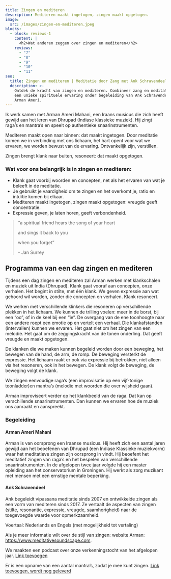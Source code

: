 ```yaml
---
title: Zingen en mediteren
description: Mediteren maakt ingetogen, zingen maakt opgetogen.
image:
  src: /images/zingen-en-mediteren.jpeg
blocks:
  - block: reviews-1
    content: |
      <h2>Wat anderen zeggen over zingen en mediteren</h2>
    reviews:
      - "7"
      - "8"
      - "9"
      - "10"
      - "11"
seo:
  title: Zingen en mediteren | Meditatie door Zang met Ank Schravendeel
  description: >-
    Ontdek de kracht van zingen en mediteren. Combineer zang en meditatie voor
    een unieke spirituele ervaring onder begeleiding van Ank Schravendeel en
    Arman Ameri.
---
```


Ik werk samen met Arman Ameri Mahani, een Iraans musicus die zich heeft gewijd aan het leren van Dhrupad (Indiase klassieke muziek). Hij zingt raga’s en mantra’s en speelt op authentieke snaarinstrumenten.

Mediteren maakt open naar binnen: dat maakt ingetogen. Door meditatie komen we in verbinding met ons lichaam, het hart opent voor wat we ervaren, we worden bewust van de ervaring. Ontvankelijk zijn, verstillen.

Zingen brengt klank naar buiten, resoneert: dat maakt opgetogen.

### Wat voor ons belangrijk is in zingen en mediteren:

- Klank gaat voorbij woorden en concepten, net als het ervaren van wat je beleeft in de meditatie.
- Je gebruikt je vaardigheid om te zingen en het overkomt je, ratio en intuïtie komen bij elkaar.
- Mediteren maakt ingetogen, zingen maakt opgetogen: vreugde geeft concentratie.
- Expressie geven, je laten horen, geeft verbondenheid.

> “a spiritual friend hears the song of your heart
>
> and sings it back to you
>
> when you forget”
>
> <footer>- Jan Surrey</footer>

## Programma van een dag zingen en mediteren

Tijdens een dag zingen en mediteren zal Arman werken met klankschalen en muziek uit India (Dhrupad). Klank gaat vooraf aan concepten, onze verhalen. Het begint in stilte, met één klank. We geven expressie aan wat gehoord wil worden, zonder die concepten en verhalen. Klank resoneert.

We werken met verschillende klinkers die resoneren op verschillende plekken in het lichaam. We kunnen de trilling voelen: meer in de borst, bij een “oo”, of in de keel bij een “ie”. De overgang van de ene toonhoogte naar een andere roept een emotie op en vertelt een verhaal. Die klankafstanden (intervallen) kunnen we ervaren. Het gaat niet om het zingen van een melodie. Het gaat om de zeggingskracht van de tonen onderling. Dat geeft vreugde en maakt opgetogen.

De klanken die we maken kunnen begeleid worden door een beweging, het bewegen van de hand, de arm, de romp. De beweging versterkt de expressie. Het lichaam raakt er ook via expressie bij betrokken, niet alleen via het resoneren, ook in het bewegen. De klank volgt de beweging, de beweging volgt de klank.

We zingen eenvoudige raga’s (een improvisatie op een vijf-tonige toonladder)en mantra’s (melodie met woorden die over wijsheid gaan).

Arman improviseert verder op het klankbeeld van de raga. Dat kan op verschillende snaarinstrumenten. Dan kunnen we ervaren hoe de muziek ons aanraakt en aanspreekt.

### Begeleiding

#### Arman Ameri Mahani

Arman is van oorsprong een Iraanse musicus. Hij heeft zich een aantal jaren gewijd aan het beoefenen van Dhrupad (een Indiase Klassieke muziekvorm) waar het meditatieve zingen zijn oorsprong in vindt. Hij beoefent het meditatief zingen van raga’s en het bespelen van verschillende snaarinstrumenten. In de afgelopen twee jaar volgde hij een master opleiding aan het conservatorium in Groningen. Hij werkt als zorg muzikant met mensen met een ernstige mentale beperking.

#### Ank Schravendeel

Ank begeleidt vipassana meditatie sinds 2007 en ontwikkelde zingen als een vorm van mediteren sinds 2017. Ze vertaalt de aspecten van zingen (stilte, resonantie, expressie, vreugde, saamhorigheid) naar de toegevoegde waarde voor opmerkzaamheid.

Voertaal: Nederlands en Engels (met mogelijkheid tot vertaling)

Als je meer informatie wilt over de stijl van zingen: website Arman: <a href="https://www.meditativesoundscape.com" target="_blank" rel="noreferrer noopener">https://www.meditativesoundscape.com</a>.

We maakten een podcast over onze verkenningstocht van het afgelopen jaar. [Link toevoegen](#)

Er is een opname van een aantal mantra’s, zodat je mee kunt zingen. [Link toevoegen, wordt nog geleverd](#)
